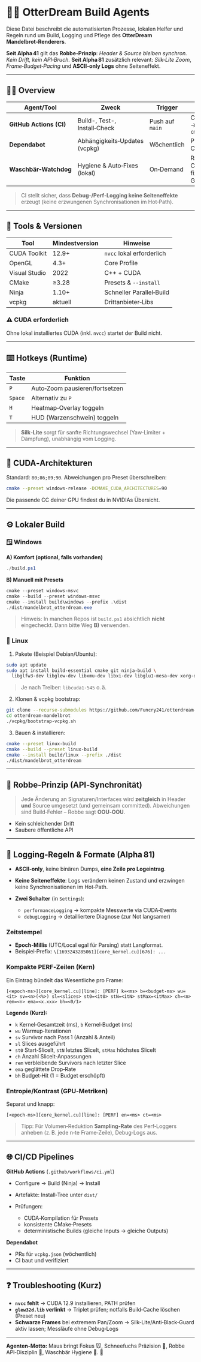<!-- Datei: AGENTS.md -->

<!-- 🐭 Maus-Kommentar: Dokumentiert Buildprozesse und Toolchains für OtterDream. Jetzt mit Hotkey-Doku, CUDA-Architektur-Hinweis, Frame‑Budget‑Pacing‑Hinweis, Robbe‑Regel und kompakten PERF‑Logs (Epoch‑Millis). Schneefuchs flüstert: „Ein Agent kennt die versteckten Knöpfe und sorgt für saubere Übergänge.“ -->

# 👩‍💻 OtterDream Build Agents

Diese Datei beschreibt die automatisierten Prozesse, lokalen Helfer und Regeln rund um Build, Logging und Pflege des **OtterDream Mandelbrot‑Renderers**.

**Seit Alpha 41** gilt das **Robbe‑Prinzip**: *Header & Source bleiben synchron. Kein Drift, kein API‑Bruch.*
**Seit Alpha 81** zusätzlich relevant: *Silk‑Lite Zoom*, *Frame‑Budget‑Pacing* und **ASCII‑only Logs** ohne Seiteneffekt.

---

## 🧑‍🔬 Overview

| Agent/Tool              | Zweck                         | Trigger         | Aktionen                                            |
| ----------------------- | ----------------------------- | --------------- | --------------------------------------------------- |
| **GitHub Actions (CI)** | Build-, Test-, Install‑Check  | Push auf `main` | CMake Configure → Ninja Build → `cmake --install`   |
| **Dependabot**          | Abhängigkeits‑Updates (vcpkg) | Wöchentlich     | PRs für `vcpkg.json`, CI baut PR                    |
| **Waschbär‑Watchdog**   | Hygiene & Auto‑Fixes (lokal)  | On‑Demand       | Räumt CMake‑Caches, fixt typische GLEW/vcpkg‑Fallen |

> CI stellt sicher, dass **Debug-/Perf‑Logging keine Seiteneffekte** erzeugt (keine erzwungenen Synchronisationen im Hot‑Path).

---

## 🧰 Tools & Versionen

| Tool          | Mindestversion | Hinweise                  |
| ------------- | -------------- | ------------------------- |
| CUDA Toolkit  | 12.9+          | `nvcc` lokal erforderlich |
| OpenGL        | 4.3+           | Core Profile              |
| Visual Studio | 2022           | C++ + CUDA                |
| CMake         | ≥3.28          | Presets & `--install`     |
| Ninja         | 1.10+          | Schneller Parallel‑Build  |
| vcpkg         | aktuell        | Drittanbieter‑Libs        |

### ⚠️ CUDA erforderlich

Ohne lokal installiertes CUDA (inkl. `nvcc`) startet der Build nicht.

---

## ⌨️ Hotkeys (Runtime)

| Taste   | Funktion                       |
| ------- | ------------------------------ |
| `P`     | Auto‑Zoom pausieren/fortsetzen |
| `Space` | Alternativ zu `P`              |
| `H`     | Heatmap‑Overlay toggeln        |
| `T`     | HUD (Warzenschwein) toggeln    |

> **Silk‑Lite** sorgt für sanfte Richtungswechsel (Yaw‑Limiter + Dämpfung), unabhängig vom Logging.

---

## 🧠 CUDA‑Architekturen

Standard: `80;86;89;90`. Abweichungen pro Preset überschreiben:

```bash
cmake --preset windows-release -DCMAKE_CUDA_ARCHITECTURES=90
```

Die passende CC deiner GPU findest du in NVIDIAs Übersicht.

---

## ⚙️ Lokaler Build

### 🪟 Windows

**A) Komfort (optional, falls vorhanden)**

```powershell
./build.ps1
```

**B) Manuell mit Presets**

```powershell
cmake --preset windows-msvc
cmake --build --preset windows-msvc
cmake --install build\windows --prefix .\dist
./dist/mandelbrot_otterdream.exe
```

> Hinweis: In manchen Repos ist `build.ps1` absichtlich **nicht** eingecheckt. Dann bitte Weg **B)** verwenden.

### 🐧 Linux

1. Pakete (Beispiel Debian/Ubuntu):

```bash
sudo apt update
sudo apt install build-essential cmake git ninja-build \
  libglfw3-dev libglew-dev libxmu-dev libxi-dev libglu1-mesa-dev xorg-dev pkg-config libcuda1-525
```

> Je nach Treiber: `libcuda1-545` o. ä.

2. Klonen & vcpkg bootstrap:

```bash
git clone --recurse-submodules https://github.com/Funcry241/otterdream-mandelbrot.git
cd otterdream-mandelbrot
./vcpkg/bootstrap-vcpkg.sh
```

3. Bauen & installieren:

```bash
cmake --preset linux-build
cmake --build --preset linux-build
cmake --install build/linux --prefix ./dist
./dist/mandelbrot_otterdream
```

---

## 🌊 Robbe‑Prinzip (API‑Synchronität)

> Jede Änderung an Signaturen/Interfaces wird **zeitgleich** in Header **und** Source umgesetzt (und gemeinsam committed). Abweichungen sind Build‑Fehler – Robbe sagt **OOU‑OOU**.

* Kein schleichender Drift
* Saubere öffentliche API

---

## 🧪 Logging‑Regeln & Formate (Alpha 81)

* **ASCII‑only**, keine binären Dumps, **eine Zeile pro Logeintrag**.
* **Keine Seiteneffekte**: Logs verändern keinen Zustand und erzwingen keine Synchronisationen im Hot‑Path.
* **Zwei Schalter** (in `Settings`):

  * `performanceLogging` → kompakte Messwerte via CUDA‑Events
  * `debugLogging` → detailliertere Diagnose (zur Not langsamer)

### Zeitstempel

* **Epoch‑Millis** (UTC/Local egal für Parsing) statt Langformat.
* Beispiel‑Prefix: `\[1693243285061][core_kernel.cu][676]: ...`

### Kompakte PERF‑Zeilen (Kern)

Ein Eintrag bündelt das Wesentliche pro Frame:

```
[<epoch-ms>][core_kernel.cu][line]: [PERF] k=<ms> b=<budget-ms> wu=<it> sv=<n>(<%>) sl=<slices> st0=<it0> stN=<itN> stMax=<itMax> ch=<n> rem=<n> ema=<x.xxx> bh=<0/1>
```

**Legende (Kurz):**

* `k` Kernel‑Gesamtzeit (ms), `b` Kernel‑Budget (ms)
* `wu` Warmup‑Iterationen
* `sv` Survivor nach Pass 1 (Anzahl & Anteil)
* `sl` Slices ausgeführt
* `st0` Start‑SliceIt, `stN` letztes SliceIt, `stMax` höchstes SliceIt
* `ch` Anzahl SliceIt‑Anpassungen
* `rem` verbleibende Survivors nach letzter Slice
* `ema` geglättete Drop‑Rate
* `bh` Budget‑Hit (1 = Budget erschöpft)

### Entropie/Kontrast (GPU‑Metriken)

Separat und knapp:

```
[<epoch-ms>][core_kernel.cu][line]: [PERF] en=<ms> ct=<ms>
```

> Tipp: Für Volumen‑Reduktion **Sampling‑Rate** des Perf‑Loggers anheben (z. B. jede n‑te Frame‑Zeile), Debug‑Logs aus.

---

## 🌐 CI/CD Pipelines

**GitHub Actions** (`.github/workflows/ci.yml`)

* Configure → Build (Ninja) → Install
* Artefakte: Install‑Tree unter `dist/`
* Prüfungen:

  * CUDA‑Kompilation für Presets
  * konsistente CMake‑Presets
  * deterministische Builds (gleiche Inputs → gleiche Outputs)

**Dependabot**

* PRs für `vcpkg.json` (wöchentlich)
* CI baut und verifiziert

---

## ❓ Troubleshooting (Kurz)

* **`nvcc` fehlt** → CUDA 12.9 installieren, PATH prüfen
* **`glew32d.lib` verlinkt** → Triplet prüfen; notfalls Build‑Cache löschen (Preset neu)
* **Schwarze Frames** bei extremem Pan/Zoom → Silk‑Lite/Anti‑Black‑Guard aktiv lassen; Messläufe ohne Debug‑Logs

---

**Agenten‑Motto:** Maus bringt Fokus 🐭, Schneefuchs Präzision 🦊, Robbe API‑Disziplin 🦭, Waschbär Hygiene 🦝. 💫

